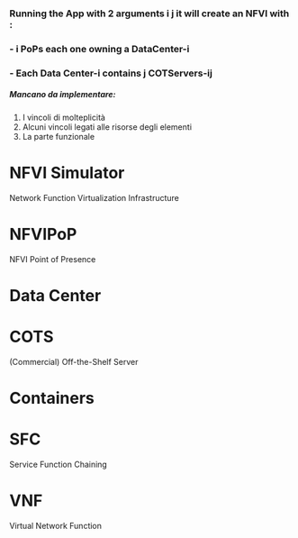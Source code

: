 ### Running the App with 2 arguments i j it will create an NFVI with :
### - i PoPs each one owning a DataCenter-i 
### - Each Data Center-i contains j COTServers-ij

##### Mancano da implementare: 
1. I vincoli di molteplicità
2. Alcuni vincoli legati alle risorse degli elementi
3. La parte funzionale

# NFVI Simulator
Network Function Virtualization Infrastructure

# NFVIPoP
NFVI Point of Presence

# Data Center

# COTS
(Commercial) Off-the-Shelf Server

# Containers

# SFC
Service Function Chaining

# VNF
Virtual Network Function

